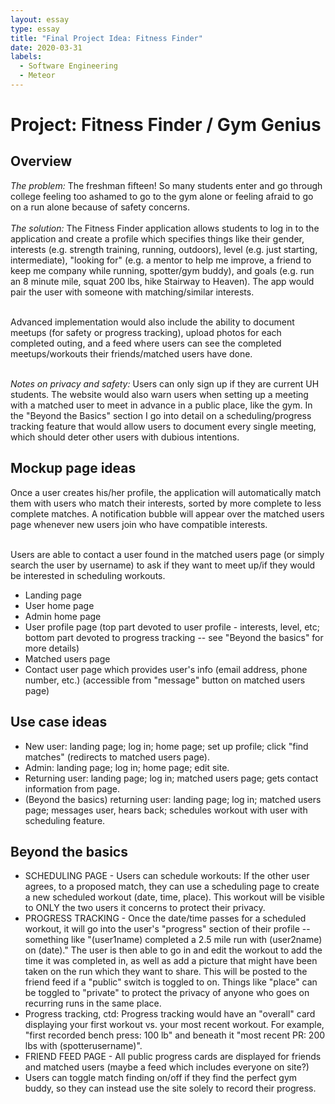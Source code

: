 ```yaml
---
layout: essay
type: essay
title: "Final Project Idea: Fitness Finder"
date: 2020-03-31
labels:
  - Software Engineering
  - Meteor
---
```

# Project: Fitness Finder / Gym Genius
## Overview
<i>The problem:</i> The freshman fifteen! So many students enter and go through college feeling too ashamed to go to the gym alone or feeling afraid to go on a run alone because of safety concerns.<br/><br/>
<i>The solution:</i> The Fitness Finder application allows students to log in to the application and create a profile which specifies things like their gender, interests (e.g. strength training, running, outdoors), level (e.g. just starting, intermediate), "looking for" (e.g. a mentor to help me improve, a friend to keep me company while running, spotter/gym buddy), and goals (e.g. run an 8 minute mile, squat 200 lbs, hike Stairway to Heaven). The app would pair the user with someone with matching/similar interests.<br/><br/>

Advanced implementation would also include the ability to document meetups (for safety or progress tracking), upload photos for each completed outing, and a feed where users can see the completed meetups/workouts their friends/matched users have done.<br/><br/>

<i>Notes on privacy and safety:</i> Users can only sign up if they are current UH students. The website would also warn users when setting up a meeting with a matched user to meet in advance in a public place, like the gym. In the "Beyond the Basics" section I go into detail on a scheduling/progress tracking feature that would allow users to document every single meeting, which should deter other users with dubious intentions.

## Mockup page ideas
Once a user creates his/her profile, the application will automatically match them with users who match their interests, sorted by more complete to less complete matches. A notification bubble will appear over the matched users page whenever new users join who have compatible interests.<br/><br/>

Users are able to contact a user found in the matched users page (or simply search the user by username) to ask if they want to meet up/if they would be interested in scheduling workouts.
 
* Landing page
* User home page
* Admin home page
* User profile page (top part devoted to user profile - interests, level, etc; bottom part devoted to progress tracking -- see "Beyond the basics" for more details)
* Matched users page
* Contact user page which provides user's info (email address, phone number, etc.) (accessible from "message" button on matched users page)

## Use case ideas
* New user: landing page; log in; home page; set up profile; click "find matches" (redirects to matched users page).
* Admin: landing page; log in; home page; edit site.
* Returning user: landing page; log in; matched users page; gets contact information from page.
* (Beyond the basics) returning user: landing page; log in; matched users page; messages user, hears back; schedules workout with user with scheduling feature.


## Beyond the basics
* SCHEDULING PAGE - Users can schedule workouts: If the other user agrees, to a proposed match, they can use a scheduling page to create a new scheduled workout (date, time, place). This workout will be visible to ONLY the two users it concerns to protect their privacy.
* PROGRESS TRACKING - Once the date/time passes for a scheduled workout, it will go into the user's "progress" section of their profile -- something like "(user1name) completed a 2.5 mile run with (user2name) on (date)." The user is then able to go in and edit the workout to add the time it was completed in, as well as add a picture that might have been taken on the run which they want to share. This will be posted to the friend feed if a "public" switch is toggled to on. Things like "place" can be toggled to "private" to protect the privacy of anyone who goes on recurring runs in the same place.
* Progress tracking, ctd: Progress tracking would have an "overall" card displaying your first workout vs. your most recent workout. For example, "first recorded bench press: 100 lb" and beneath it "most recent PR: 200 lbs with (spotterusername)".
* FRIEND FEED PAGE - All public progress cards are displayed for friends and matched users (maybe a feed which includes everyone on site?)
* Users can toggle match finding on/off if they find the perfect gym buddy, so they can instead use the site solely to record their progress.

